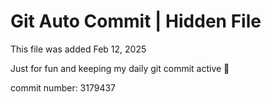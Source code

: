# Git Auto Commit | Hidden File

This file was added Feb 12, 2025

Just for fun and keeping my daily git commit active 🤪

commit number: 3179437

